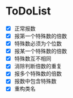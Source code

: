 # ToDoList

- [x] 正常报数
- [x] 报第一个特殊数的倍数
- [x] 特殊数必须为个位数
- [x] 报某一个特殊数的倍数
- [x] 特殊数互不相同
- [x] 消除判断倍数的重复
- [x] 报多个特殊数的倍数
- [x] 报数中包含特殊数
- [x] 重构类名
